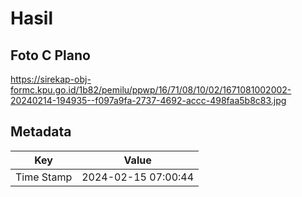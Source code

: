 # Hasil

## Foto C Plano

https://sirekap-obj-formc.kpu.go.id/1b82/pemilu/ppwp/16/71/08/10/02/1671081002002-20240214-194935--f097a9fa-2737-4692-accc-498faa5b8c83.jpg


## Metadata

| Key        | Value               |
| ---------- | ------------------- |
| Time Stamp | 2024-02-15 07:00:44 |




